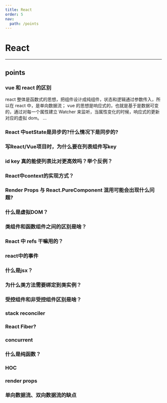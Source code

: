 ```yaml
---
title: React
order: 5
nav:
  path: /points
---
```


# React

---

## points

### vue 和 react 的区别

react 整体是函数式的思想，把组件设计成纯组件，状态和逻辑通过参数传入，所以在 react 中，是单向数据流；
vue 的思想是响应式的，也就是基于是数据可变的，通过对每一个属性建立 Watcher 来监听，当属性变化的时候，响应式的更新对应的虚拟 dom。
...


### React 中setState是异步的?什么情况下是同步的?

### 写React/Vue项目时，为什么要在列表组件写key

### id key 真的能使列表比对更高效吗？举个反例？

### React中context的实现方式？

### Render Props 与 React.PureComponent 混用可能会出现什么问题?

### 什么是虚拟DOM？

### 类组件和函数组件之间的区别是啥？

### React 中 refs 干嘛用的？

### react中的事件

### 什么是jsx？

### 为什么类方法需要绑定到类实例？

### 受控组件和非受控组件区别是啥？

### stack reconciler

### React Fiber?

### concurrent

### 什么是纯函数？

### HOC

### render props

### 单向数据流、双向数据流的缺点
